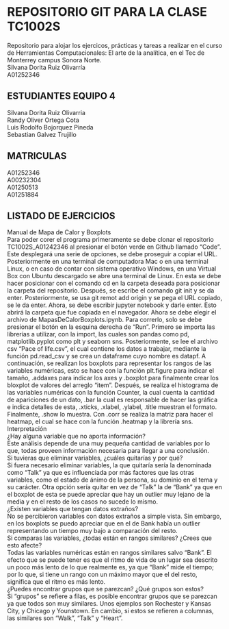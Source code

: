 # REPOSITORIO GIT PARA LA CLASE TC1002S
Repositorio para alojar los ejercicos, prácticas y tareas a realizar 
en el curso de Herramientas Computacionales: El arte de la analítica,
en el Tec de Monterrey campus Sonora Norte.  
Silvana Dorita Ruiz Olivarría   
A01252346  
## ESTUDIANTES EQUIPO 4 
Silvana Dorita Ruiz Olivarria  
Randy Oliver Ortega Cota  
Luis Rodolfo Bojorquez Pineda  
Sebastian Galvez Trujillo  

## MATRICULAS
A01252346  
A00232304  
A01250513  
A01251884  

## LISTADO DE EJERCICIOS
Manual de Mapa de Calor y Boxplots  
Para poder corer el programa primeramente se debe clonar el repositorio TC1002S_A01242346 al presionar el botón verde en Github llamado “Code”. Este desplegará una serie de opciones, se debe proseguir a copiar el URL. Posteriormente en una terminal de computadora Mac o en una terminal Linux, o en caso de contar con sistema operativo Windows, en una Virtual Box con Ubuntu descargado se abre una terminal de Linux. En esta se debe hacer posicionar con el comando cd en la carpeta deseada para posicionar la carpeta del repositorio. Después, se escribe el comando git init y se da enter. Posteriormente, se usa git remot add origin y se pega el URL copiado, se le da enter. Ahora, se debe escribir jupyter notebook y darle enter. Esto abrirá la carpeta que fue copiada en el navegador. Ahora se debe elegir el archivo de MapasDeCalorBoxplots.ipynb. Para correrlo, solo se debe presionar el botón en la esquina derecha de “Run”. Primero se importa las librerías a utilizar, con la import, las cuales son pandas como pd, matplotlib.pyplot como plt y seaborn sns. Posteriormente, se lee el archivo csv “Pace of life.csv”, el cual contiene los datos a trabajar, mediante la función pd.read_csv y se crea un dataframe cuyo nombre es datapf. A continuación, se realizan los boxplots para representar los rangos de las variables numéricas, esto se hace con la función plt.figure para indicar el tamaño, .addaxes para indicar los axes y .boxplot para finalmente crear los bloxplot de valores del arreglo “item”. Después, se realiza el histograma de las variables numéricas con la función Counter, la cual cuenta la cantidad de apariciones de un dato, .bar la cual es responsable de hacer las gráfica e indica detalles de esta, .xticks, .xlabel, .ylabel, .title muestran el formato. Finalmente, .show lo muestra. Con .corr se realiza la matriz para hacer el heatmap, el cual se hace con la función .heatmap y la librería sns.  
Interpretación  
¿Hay alguna variable que no aporta información?  
Este análisis depende de una muy pequeña cantidad de variables por lo que, todas proveen información necesaria para llegar a una conclusión.  
Si tuvieras que eliminar variables, ¿cuáles quitarías y por qué?  
Si fuera necesario eliminar variables, la que quitaría sería la denominada como “Talk” ya que es influenciada por más factores que las otras variables, como el estado de ánimo de la persona, su dominio en el tema y su carácter. Otra opción sería quitar en vez de “Talk” la de “Bank” ya que en el boxplot de esta se puede apreciar que hay un outlier muy lejano de la media y en el resto de los casos no sucede lo mismo.  
¿Existen variables que tengan datos extraños?  
No se percibieron variables con datos extraños a simple vista. Sin embargo, en los boxplots se puedo apreciar que en el de Bank había un outlier representando un tiempo muy bajo a comparación del resto.  
Si comparas las variables, ¿todas están en rangos similares? ¿Crees que esto afecte?  
Todas las variables numéricas están en rangos similares salvo “Bank”. El efecto que se puede tener es que el ritmo de vida de un lugar sea descrito un poco más lento de lo que realmente es, ya que “Bank” mide el tiempo; por lo que, si tiene un rango con un máximo mayor que el del resto, significa que el ritmo es más lento.  
¿Puedes encontrar grupos que se parezcan? ¿Qué grupos son estos?  
Si “grupos” se refiere a filas, es posible encontrar grupos que se parezcan ya que todos son muy similares. Unos ejemplos son Rochester y Kansas City, y Chicago y Younstown. En cambio, si estos se refieren a columnas, las similares son “Walk”, “Talk” y “Heart”.  
